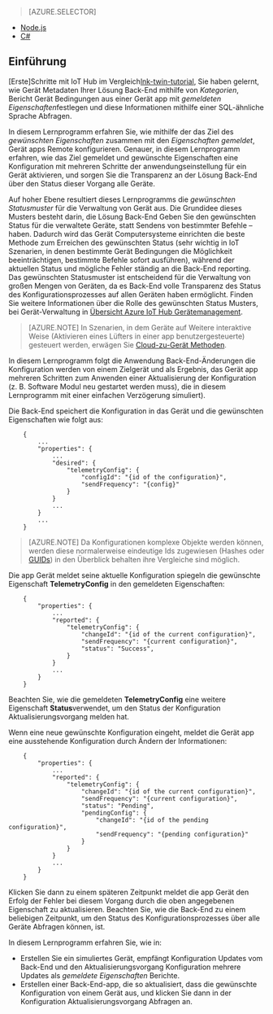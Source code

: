 > [AZURE.SELECTOR]
- [Node.js](../articles/iot-hub/iot-hub-node-node-twin-how-to-configure.md)
- [C#](../articles/iot-hub/iot-hub-csharp-node-twin-how-to-configure.md)

## <a name="introduction"></a>Einführung

[Erste]Schritte mit IoT Hub im Vergleich[lnk-twin-tutorial], Sie haben gelernt, wie Gerät Metadaten Ihrer Lösung Back-End mithilfe von *Kategorien*, Bericht Gerät Bedingungen aus einer Gerät app mit *gemeldeten Eigenschaften*festlegen und diese Informationen mithilfe einer SQL-ähnliche Sprache Abfragen.

In diesem Lernprogramm erfahren Sie, wie mithilfe der das Ziel des *gewünschten Eigenschaften* zusammen mit den *Eigenschaften gemeldet*, Gerät apps Remote konfigurieren. Genauer, in diesem Lernprogramm erfahren, wie das Ziel gemeldet und gewünschte Eigenschaften eine Konfiguration mit mehreren Schritte der anwendungseinstellung für ein Gerät aktivieren, und sorgen Sie die Transparenz an der Lösung Back-End über den Status dieser Vorgang alle Geräte.

Auf hoher Ebene resultiert dieses Lernprogramms die *gewünschten Statusmuster* für die Verwaltung von Gerät aus. Die Grundidee dieses Musters besteht darin, die Lösung Back-End Geben Sie den gewünschten Status für die verwaltete Geräte, statt Sendens von bestimmter Befehle – haben. Dadurch wird das Gerät Computersysteme einrichten die beste Methode zum Erreichen des gewünschten Status (sehr wichtig in IoT Szenarien, in denen bestimmte Gerät Bedingungen die Möglichkeit beeinträchtigen, bestimmte Befehle sofort ausführen), während der aktuellen Status und mögliche Fehler ständig an die Back-End reporting. Das gewünschten Statusmuster ist entscheidend für die Verwaltung von großen Mengen von Geräten, da es Back-End volle Transparenz des Status des Konfigurationsprozesses auf allen Geräten haben ermöglicht.
Finden Sie weitere Informationen über die Rolle des gewünschten Status Musters, bei Gerät-Verwaltung in [Übersicht Azure IoT Hub Gerätemanagement][lnk-dm-overview].

> [AZURE.NOTE] In Szenarien, in dem Geräte auf Weitere interaktive Weise (Aktivieren eines Lüfters in einer app benutzergesteuerte) gesteuert werden, erwägen Sie [Cloud-zu-Gerät Methoden][lnk-methods].

In diesem Lernprogramm folgt die Anwendung Back-End-Änderungen die Konfiguration werden von einem Zielgerät und als Ergebnis, das Gerät app mehreren Schritten zum Anwenden einer Aktualisierung der Konfiguration (z. B. Software Modul neu gestartet werden muss), die in diesem Lernprogramm mit einer einfachen Verzögerung simuliert).

Die Back-End speichert die Konfiguration in das Gerät und die gewünschten Eigenschaften wie folgt aus:

        {
            ...
            "properties": {
                ...
                "desired": {
                    "telemetryConfig": {
                        "configId": "{id of the configuration}",
                        "sendFrequency": "{config}"
                    }
                }
                ...
            }
            ...
        }

> [AZURE.NOTE] Da Konfigurationen komplexe Objekte werden können, werden diese normalerweise eindeutige Ids zugewiesen (Hashes oder [GUIDs][lnk-guid]) in den Überblick behalten ihre Vergleiche sind möglich.

Die app Gerät meldet seine aktuelle Konfiguration spiegeln die gewünschte Eigenschaft **TelemetryConfig** in den gemeldeten Eigenschaften:

        {
            "properties": {
                ...
                "reported": {
                    "telemetryConfig": {
                        "changeId": "{id of the current configuration}",
                        "sendFrequency": "{current configuration}",
                        "status": "Success",
                    }
                }
                ...
            }
        }

Beachten Sie, wie die gemeldeten **TelemetryConfig** eine weitere Eigenschaft **Status**verwendet, um den Status der Konfiguration Aktualisierungsvorgang melden hat.

Wenn eine neue gewünschte Konfiguration eingeht, meldet die Gerät app eine ausstehende Konfiguration durch Ändern der Informationen:

        {
            "properties": {
                ...
                "reported": {
                    "telemetryConfig": {
                        "changeId": "{id of the current configuration}",
                        "sendFrequency": "{current configuration}",
                        "status": "Pending",
                        "pendingConfig": {
                            "changeId": "{id of the pending configuration}",
                            "sendFrequency": "{pending configuration}"
                        }
                    }
                }
                ...
            }
        }

Klicken Sie dann zu einem späteren Zeitpunkt meldet die app Gerät den Erfolg der Fehler bei diesem Vorgang durch die oben angegebenen Eigenschaft zu aktualisieren.
Beachten Sie, wie die Back-End zu einem beliebigen Zeitpunkt, um den Status des Konfigurationsprozesses über alle Geräte Abfragen können, ist.

In diesem Lernprogramm erfahren Sie, wie in:

- Erstellen Sie ein simuliertes Gerät, empfängt Konfiguration Updates vom Back-End und den Aktualisierungsvorgang Konfiguration mehrere Updates als *gemeldete Eigenschaften* Berichte.
- Erstellen einer Back-End-app, die so aktualisiert, dass die gewünschte Konfiguration von einem Gerät aus, und klicken Sie dann in der Konfiguration Aktualisierungsvorgang Abfragen an.

<!-- links -->

[lnk-methods]: ../articles/iot-hub/iot-hub-devguide-direct-methods.md
[lnk-dm-overview]: ../articles/iot-hub/iot-hub-device-management-overview.md
[lnk-twin-tutorial]: ../articles/iot-hub/iot-hub-node-node-twin-getstarted.md
[lnk-guid]: https://en.wikipedia.org/wiki/Globally_unique_identifier